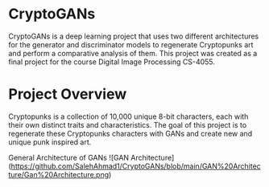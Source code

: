 # CryptoGANs
CryptoGANs is a deep learning project that uses two different architectures for the generator and discriminator models to regenerate Cryptopunks art and perform a comparative analysis of them. This project was created as a final project for the course Digital Image Processing CS-4055.

# Project Overview
Cryptopunks is a collection of 10,000 unique 8-bit characters, each with their own distinct traits and characteristics. The goal of this project is to regenerate these Cryptopunks characters with GANs and create new and unique punk inspired art.

General Architecture of GANs
![GAN Architecture] (https://github.com/SalehAhmad1/CryptoGANs/blob/main/GAN%20Architecture/Gan%20Architecture.png)
